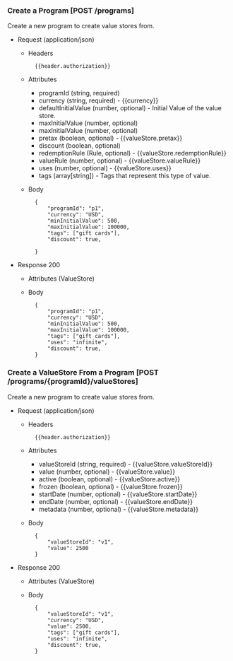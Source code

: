 ### Create a Program [POST /programs]

Create a new program to create value stores from.

+ Request (application/json)
    + Headers
    
            {{header.authorization}}

    + Attributes
        + programId (string, required) 
        + currency (string, required) - {{currency}}
        + defaultInitialValue (number, optional) - Initial Value of the value store.
        + maxInitialValue (number, optional)
        + maxInitialValue (number, optional)
        + pretax (boolean, optional) - {{valueStore.pretax}}
        + discount (boolean, optional) 
        + redemptionRule (Rule, optional) - {{valueStore.redemptionRule}}
        + valueRule (number, optional) - {{valueStore.valueRule}}
        + uses (number, optional) - {{valueStore.uses}}
        + tags (array[string]) - Tags that represent this type of value.
        
    + Body
    
            {
                "programId": "p1",
                "currency": "USD",
                "minInitialValue": 500,
                "maxInitialValue": 100000,
                "tags": ["gift cards"],
                "discount": true, 
                
            }
    
+ Response 200
    + Attributes (ValueStore)

    + Body
    
            {
                "programId": "p1",
                "currency": "USD",
                "minInitialValue": 500,
                "maxInitialValue": 100000,
                "tags": ["gift cards"],
                "uses": "infinite",
                "discount": true, 
            }

### Create a ValueStore From a Program [POST /programs/{programId}/valueStores]

Create a new program to create value stores from.

+ Request (application/json)
    + Headers
    
            {{header.authorization}}

    + Attributes
        + valueStoreId (string, required) - {{valueStore.valueStoreId}}
        + value (number, optional) - {{valueStore.value}}
        + active (boolean, optional) - {{valueStore.active}}
        + frozen (boolean, optional) - {{valueStore.frozen}}
        + startDate (number, optional) - {{valueStore.startDate}}
        + endDate (number, optional) - {{valueStore.endDate}}
        + metadata (number, optional) - {{valueStore.metadata}}
        
    + Body
    
            {
                "valueStoreId": "v1",
                "value": 2500
            }
    
+ Response 200
    + Attributes (ValueStore)

    + Body
    
            {
                "valueStoreId": "v1",
                "currency": "USD",
                "value": 2500,
                "tags": ["gift cards"],
                "uses": "infinite",
                "discount": true, 
            }